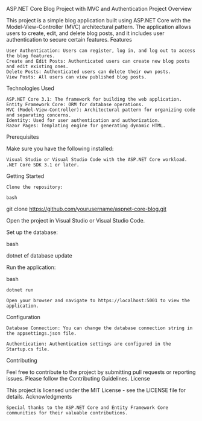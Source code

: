 ASP.NET Core Blog Project with MVC and Authentication
Project Overview

This project is a simple blog application built using ASP.NET Core with the Model-View-Controller (MVC) architectural pattern. The application allows users to create, edit, and delete blog posts, and it includes user authentication to secure certain features.
Features

    User Authentication: Users can register, log in, and log out to access the blog features.
    Create and Edit Posts: Authenticated users can create new blog posts and edit existing ones.
    Delete Posts: Authenticated users can delete their own posts.
    View Posts: All users can view published blog posts.

Technologies Used

    ASP.NET Core 3.1: The framework for building the web application.
    Entity Framework Core: ORM for database operations.
    MVC (Model-View-Controller): Architectural pattern for organizing code and separating concerns.
    Identity: Used for user authentication and authorization.
    Razor Pages: Templating engine for generating dynamic HTML.

Prerequisites

Make sure you have the following installed:

    Visual Studio or Visual Studio Code with the ASP.NET Core workload.
    .NET Core SDK 3.1 or later.

Getting Started

    Clone the repository:

    bash

git clone https://github.com/yourusername/aspnet-core-blog.git

Open the project in Visual Studio or Visual Studio Code.

Set up the database:

bash

dotnet ef database update

Run the application:

bash

    dotnet run

    Open your browser and navigate to https://localhost:5001 to view the application.

Configuration

    Database Connection: You can change the database connection string in the appsettings.json file.

    Authentication: Authentication settings are configured in the Startup.cs file.

Contributing

Feel free to contribute to the project by submitting pull requests or reporting issues. Please follow the Contributing Guidelines.
License

This project is licensed under the MIT License - see the LICENSE file for details.
Acknowledgments

    Special thanks to the ASP.NET Core and Entity Framework Core communities for their valuable contributions.
